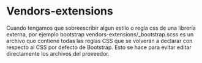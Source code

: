 # Vendors-extensions
Cuando tengamos que sobreescribir algun estilo o regla css de una librería externa, por ejemplo bootstrap 
vendors-extensions/_bootstrap.scss es un archivo que contiene todas las reglas CSS que se volverán a declarar con respecto al CSS por defecto de Bootstrap. Esto se hace para evitar editar directamente los archivos del proveedor.